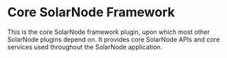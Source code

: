 # Core SolarNode Framework

This is the core SolarNode framework plugin, upon which most other SolarNode plugins
depend on. It provides core SolarNode APIs and core services used throughout the
SolarNode application.

